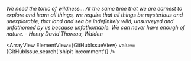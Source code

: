 _We need the tonic of wildness... At the same time that we are earnest to explore and learn all things, we require that all things be mysterious and unexplorable, that land and sea be indefinitely wild, unsurveyed and unfathomed by us because unfathomable. We can never have enough of nature. - Henry David Thoreau, Walden_

<ArrayView
    ElementView={GitHubIssueView}
    value={GitHubIssue.search('shipit in:comment')}
/>
